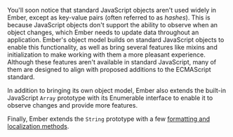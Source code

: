 You'll soon notice that standard JavaScript objects aren't used widely in Ember,
except as key-value pairs (often referred to as _hashes_). This is because
JavaScript objects don't support the ability to observe when an object changes,
which Ember needs to update data throughout an application.
Ember's object model builds on standard JavaScript objects to enable this
functionality, as well as bring several features like mixins and initialization
to make working with them a more pleasant experience. Although these features
aren't available in standard JavaScript, many of them are designed to align with
proposed additions to the ECMAScript standard.

In addition to bringing its own object model, Ember also extends the built-in
JavaScript `Array` prototype with its Enumerable interface to enable it to
observe changes and provide more features.

Finally, Ember extends the `String` prototype with a few [formatting and
localization methods](http://emberjs.com/api/classes/Ember.String.html).

